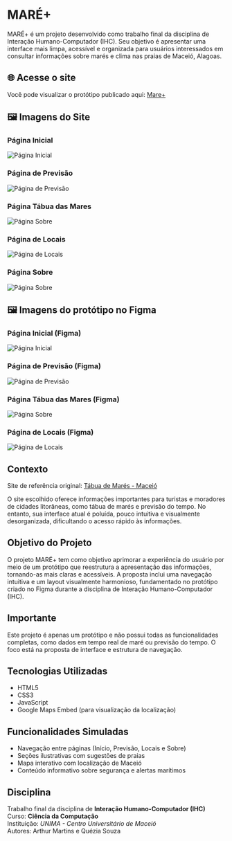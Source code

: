 # MARÉ+

MARÉ+ é um projeto desenvolvido como trabalho final da disciplina de Interação Humano-Computador (IHC). Seu objetivo é apresentar uma interface mais limpa, acessível e organizada para usuários interessados em consultar informações sobre marés e clima nas praias de Maceió, Alagoas.

## 🌐 Acesse o site

Você pode visualizar o protótipo publicado aqui: [Mare+](https://queziasouzaa.github.io/Maremais/)

## 🖼️ Imagens do Site

### Página Inicial
![Página Inicial](imagens/pagina-inicial.png)

### Página de Previsão
![Página de Previsão](imagens/previsao-do-tempo.png)

### Página Tábua das Mares
![Página Sobre](imagens/tabua-das-mares.png)

### Página de Locais
![Página de Locais](imagens/locais.png)

### Página Sobre
![Página Sobre](imagens/sobre.png)

## 🖼️ Imagens do protótipo no Figma

### Página Inicial (Figma)
![Página Inicial](imagens/pag1.png)

### Página de Previsão (Figma)
![Página de Previsão](imagens/pag3.png)

### Página Tábua das Mares (Figma)
![Página Sobre](imagens/pag2.png)

### Página de Locais (Figma)
![Página de Locais](imagens/pag4.png)

## Contexto

Site de referência original: [Tábua de Marés - Maceió](https://tabuademares.com/br/alagoas/maceio)

O site escolhido oferece informações importantes para turistas e moradores de cidades litorâneas, como tábua de marés e previsão do tempo. No entanto, sua interface atual é poluída, pouco intuitiva e visualmente desorganizada, dificultando o acesso rápido às informações.

## Objetivo do Projeto

O projeto MARÉ+ tem como objetivo aprimorar a experiência do usuário por meio de um protótipo que reestrutura a apresentação das informações, tornando-as mais claras e acessíveis. A proposta inclui uma navegação intuitiva e um layout visualmente harmonioso, fundamentado no protótipo criado no Figma durante a disciplina de Interação Humano-Computador (IHC).

## Importante

Este projeto é apenas um protótipo e não possui todas as funcionalidades completas, como dados em tempo real de maré ou previsão do tempo. O foco está na proposta de interface e estrutura de navegação.

## Tecnologias Utilizadas

- HTML5  
- CSS3  
- JavaScript  
- Google Maps Embed (para visualização da localização)

## Funcionalidades Simuladas

- Navegação entre páginas (Início, Previsão, Locais e Sobre)  
- Seções ilustrativas com sugestões de praias  
- Mapa interativo com localização de Maceió  
- Conteúdo informativo sobre segurança e alertas marítimos

## Disciplina

Trabalho final da disciplina de **Interação Humano-Computador (IHC)**  
Curso: **Ciência da Computação**  
Instituição: *UNIMA - Centro Universitário de Maceió*  
Autores: Arthur Martins e Quézia Souza
